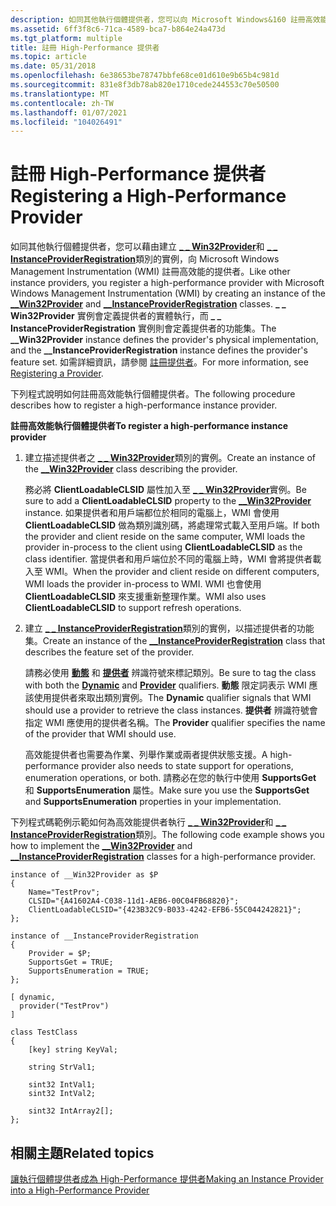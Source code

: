 ```yaml
---
description: 如同其他執行個體提供者，您可以向 Microsoft Windows&160 註冊高效能的提供者 \# ;Management Instrumentation (WMI) ，方法是建立 \_ \_ Win32Provider 和 \_ \_ InstanceProviderRegistration 類別的實例。
ms.assetid: 6ff3f8c6-71ca-4589-bca7-b864e24a473d
ms.tgt_platform: multiple
title: 註冊 High-Performance 提供者
ms.topic: article
ms.date: 05/31/2018
ms.openlocfilehash: 6e38653be78747bbfe68ce01d610e9b65b4c981d
ms.sourcegitcommit: 831e8f3db78ab820e1710cede244553c70e50500
ms.translationtype: MT
ms.contentlocale: zh-TW
ms.lasthandoff: 01/07/2021
ms.locfileid: "104026491"
---
```

# <a name="registering-a-high-performance-provider"></a><span data-ttu-id="d6eaf-103">註冊 High-Performance 提供者</span><span class="sxs-lookup"><span data-stu-id="d6eaf-103">Registering a High-Performance Provider</span></span>

<span data-ttu-id="d6eaf-104">如同其他執行個體提供者，您可以藉由建立 [**\_ \_ Win32Provider**](--win32provider.md)和 [**\_ \_ InstanceProviderRegistration**](--instanceproviderregistration.md)類別的實例，向 Microsoft Windows Management Instrumentation (WMI) 註冊高效能的提供者。</span><span class="sxs-lookup"><span data-stu-id="d6eaf-104">Like other instance providers, you register a high-performance provider with Microsoft Windows Management Instrumentation (WMI) by creating an instance of the [**\_\_Win32Provider**](--win32provider.md) and [**\_\_InstanceProviderRegistration**](--instanceproviderregistration.md) classes.</span></span> <span data-ttu-id="d6eaf-105">**\_ \_ Win32Provider** 實例會定義提供者的實體執行，而 **\_ \_ InstanceProviderRegistration** 實例則會定義提供者的功能集。</span><span class="sxs-lookup"><span data-stu-id="d6eaf-105">The **\_\_Win32Provider** instance defines the provider's physical implementation, and the **\_\_InstanceProviderRegistration** instance defines the provider's feature set.</span></span> <span data-ttu-id="d6eaf-106">如需詳細資訊，請參閱 [註冊提供者](registering-a-provider.md)。</span><span class="sxs-lookup"><span data-stu-id="d6eaf-106">For more information, see [Registering a Provider](registering-a-provider.md).</span></span>

<span data-ttu-id="d6eaf-107">下列程式說明如何註冊高效能執行個體提供者。</span><span class="sxs-lookup"><span data-stu-id="d6eaf-107">The following procedure describes how to register a high-performance instance provider.</span></span>

<span data-ttu-id="d6eaf-108">**註冊高效能執行個體提供者**</span><span class="sxs-lookup"><span data-stu-id="d6eaf-108">**To register a high-performance instance provider**</span></span>

1.  <span data-ttu-id="d6eaf-109">建立描述提供者之 [**\_ \_ Win32Provider**](--win32provider.md)類別的實例。</span><span class="sxs-lookup"><span data-stu-id="d6eaf-109">Create an instance of the [**\_\_Win32Provider**](--win32provider.md) class describing the provider.</span></span>

    <span data-ttu-id="d6eaf-110">務必將 **ClientLoadableCLSID** 屬性加入至 [**\_ \_ Win32Provider**](--win32provider.md)實例。</span><span class="sxs-lookup"><span data-stu-id="d6eaf-110">Be sure to add a **ClientLoadableCLSID** property to the [**\_\_Win32Provider**](--win32provider.md) instance.</span></span> <span data-ttu-id="d6eaf-111">如果提供者和用戶端都位於相同的電腦上，WMI 會使用 **ClientLoadableCLSID** 做為類別識別碼，將處理常式載入至用戶端。</span><span class="sxs-lookup"><span data-stu-id="d6eaf-111">If both the provider and client reside on the same computer, WMI loads the provider in-process to the client using **ClientLoadableCLSID** as the class identifier.</span></span> <span data-ttu-id="d6eaf-112">當提供者和用戶端位於不同的電腦上時，WMI 會將提供者載入至 WMI。</span><span class="sxs-lookup"><span data-stu-id="d6eaf-112">When the provider and client reside on different computers, WMI loads the provider in-process to WMI.</span></span> <span data-ttu-id="d6eaf-113">WMI 也會使用 **ClientLoadableCLSID** 來支援重新整理作業。</span><span class="sxs-lookup"><span data-stu-id="d6eaf-113">WMI also uses **ClientLoadableCLSID** to support refresh operations.</span></span>

2.  <span data-ttu-id="d6eaf-114">建立 [**\_ \_ InstanceProviderRegistration**](--instanceproviderregistration.md)類別的實例，以描述提供者的功能集。</span><span class="sxs-lookup"><span data-stu-id="d6eaf-114">Create an instance of the [**\_\_InstanceProviderRegistration**](--instanceproviderregistration.md) class that describes the feature set of the provider.</span></span>

    <span data-ttu-id="d6eaf-115">請務必使用 [**動態**](dynamic-qualifier.md) 和 [**提供者**](/windows/desktop/api/Provider/nl-provider-provider) 辨識符號來標記類別。</span><span class="sxs-lookup"><span data-stu-id="d6eaf-115">Be sure to tag the class with both the [**Dynamic**](dynamic-qualifier.md) and [**Provider**](/windows/desktop/api/Provider/nl-provider-provider) qualifiers.</span></span> <span data-ttu-id="d6eaf-116">**動態** 限定詞表示 WMI 應該使用提供者來取出類別實例。</span><span class="sxs-lookup"><span data-stu-id="d6eaf-116">The **Dynamic** qualifier signals that WMI should use a provider to retrieve the class instances.</span></span> <span data-ttu-id="d6eaf-117">**提供者** 辨識符號會指定 WMI 應使用的提供者名稱。</span><span class="sxs-lookup"><span data-stu-id="d6eaf-117">The **Provider** qualifier specifies the name of the provider that WMI should use.</span></span>

    <span data-ttu-id="d6eaf-118">高效能提供者也需要為作業、列舉作業或兩者提供狀態支援。</span><span class="sxs-lookup"><span data-stu-id="d6eaf-118">A high-performance provider also needs to state support for operations, enumeration operations, or both.</span></span> <span data-ttu-id="d6eaf-119">請務必在您的執行中使用 **SupportsGet** 和 **SupportsEnumeration** 屬性。</span><span class="sxs-lookup"><span data-stu-id="d6eaf-119">Make sure you use the **SupportsGet** and **SupportsEnumeration** properties in your implementation.</span></span>

<span data-ttu-id="d6eaf-120">下列程式碼範例示範如何為高效能提供者執行 [**\_ \_ Win32Provider**](--win32provider.md)和 [**\_ \_ InstanceProviderRegistration**](--instanceproviderregistration.md)類別。</span><span class="sxs-lookup"><span data-stu-id="d6eaf-120">The following code example shows you how to implement the [**\_\_Win32Provider**](--win32provider.md) and [**\_\_InstanceProviderRegistration**](--instanceproviderregistration.md) classes for a high-performance provider.</span></span>

``` syntax
instance of __Win32Provider as $P
{
    Name="TestProv";
    CLSID="{A41602A4-C038-11d1-AEB6-00C04FB68820}";
    ClientLoadableCLSID="{423B32C9-B033-4242-EFB6-55C044242821}";
};

instance of __InstanceProviderRegistration
{
    Provider = $P;
    SupportsGet = TRUE;
    SupportsEnumeration = TRUE;
};

[ dynamic, 
  provider("TestProv")
]

class TestClass
{
    [key] string KeyVal;
    
    string StrVal1;

    sint32 IntVal1;
    sint32 IntVal2;

    sint32 IntArray2[];
};
```

## <a name="related-topics"></a><span data-ttu-id="d6eaf-121">相關主題</span><span class="sxs-lookup"><span data-stu-id="d6eaf-121">Related topics</span></span>

<dl> <dt>

[<span data-ttu-id="d6eaf-122">讓執行個體提供者成為 High-Performance 提供者</span><span class="sxs-lookup"><span data-stu-id="d6eaf-122">Making an Instance Provider into a High-Performance Provider</span></span>](making-an-instance-provider-into-a-high-performance-provider.md)
</dt> </dl>

 

 



